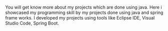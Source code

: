 You will get know more about my projects which are done using java.
Here i showcased my programming skill by my projects done using java and spring frame works.
I developed my projects using tools like Eclipse IDE, Visual Studio Code, Spring Boot.
